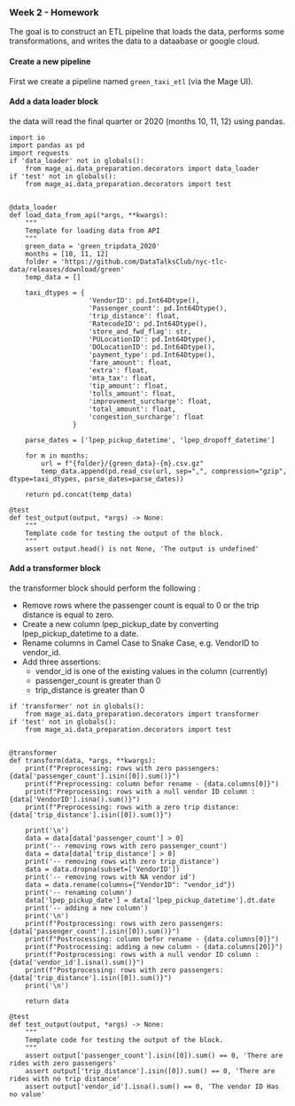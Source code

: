 ### Week 2 - Homework
The goal is to construct an ETL pipeline that loads the data, performs some transformations, and writes the data to a dataabase or google cloud.

#### Create a new pipeline
First we create a pipeline named ```green_taxi_etl``` (via the Mage UI).

#### Add a data loader block
the data will read the final quarter or 2020 (months 10, 11, 12) using pandas.

```
import io
import pandas as pd
import requests
if 'data_loader' not in globals():
    from mage_ai.data_preparation.decorators import data_loader
if 'test' not in globals():
    from mage_ai.data_preparation.decorators import test


@data_loader
def load_data_from_api(*args, **kwargs):
    """
    Template for loading data from API
    """
    green_data = 'green_tripdata_2020'
    months = [10, 11, 12]
    folder = 'https://github.com/DataTalksClub/nyc-tlc-data/releases/download/green'
    temp_data = []    
    
    taxi_dtypes = {
                    'VendorID': pd.Int64Dtype(),
                    'Passenger_count': pd.Int64Dtype(),
                    'trip_distance': float,
                    'RatecodeID': pd.Int64Dtype(),
                    'store_and_fwd_flag': str,
                    'PULocationID': pd.Int64Dtype(),
                    'DOLocationID': pd.Int64Dtype(),
                    'payment_type': pd.Int64Dtype(),
                    'fare_amount': float,
                    'extra': float,
                    'mta_tax': float,
                    'tip_amount': float,
                    'tolls_amount': float,
                    'improvement_surcharge': float,
                    'total_amount': float,
                    'congestion_surcharge': float
                }
    
    parse_dates = ['lpep_pickup_datetime', 'lpep_dropoff_datetime']

    for m in months:
        url = f"{folder}/{green_data}-{m}.csv.gz"
        temp_data.append(pd.read_csv(url, sep=",", compression="gzip", dtype=taxi_dtypes, parse_dates=parse_dates))
    
    return pd.concat(temp_data)

@test
def test_output(output, *args) -> None:
    """
    Template code for testing the output of the block.
    """
    assert output.head() is not None, 'The output is undefined'

```

#### Add a transformer block
the transformer block should perform the following : 
* Remove rows where the passenger count is equal to 0 or the trip distance is equal to zero.
* Create a new column lpep_pickup_date by converting lpep_pickup_datetime to a date.
* Rename columns in Camel Case to Snake Case, e.g. VendorID to vendor_id.
* Add three assertions:
    * vendor_id is one of the existing values in the column (currently)
    * passenger_count is greater than 0
    * trip_distance is greater than 0

```
if 'transformer' not in globals():
    from mage_ai.data_preparation.decorators import transformer
if 'test' not in globals():
    from mage_ai.data_preparation.decorators import test


@transformer
def transform(data, *args, **kwargs):
    print(f"Preprocessing: rows with zero passengers: {data['passenger_count'].isin([0]).sum()}")
    print(f"Preprocessing: column befor rename - {data.columns[0]}")
    print(f"Preprocessing: rows with a null vendor ID column : {data['VendorID'].isna().sum()}")
    print(f"Preprocessing: rows with a zero trip distance: {data['trip_distance'].isin([0]).sum()}")
    
    print('\n')
    data = data[data['passenger_count'] > 0]
    print('-- removing rows with zero passenger_count')
    data = data[data['trip_distance'] > 0]
    print('-- removing rows with zero trip_distance')
    data = data.dropna(subset=['VendorID'])
    print('-- removing rows with NA vendor id')
    data = data.rename(columns={"VendorID": "vendor_id"})
    print('-- renaming column')
    data['lpep_pickup_date'] = data['lpep_pickup_datetime'].dt.date
    print('-- adding a new column')
    print('\n')
    print(f"Postprocessing: rows with zero passengers: {data['passenger_count'].isin([0]).sum()}")
    print(f"Postrocessing: column befor rename - {data.columns[0]}")
    print(f"Postrocessing: adding a new column - {data.columns[20]}")
    print(f"Postprocessing: rows with a null vendor ID column : {data['vendor_id'].isna().sum()}")
    print(f"Postprocessing: rows with zero passengers: {data['trip_distance'].isin([0]).sum()}")
    print('\n')

    return data

@test
def test_output(output, *args) -> None:
    """
    Template code for testing the output of the block.
    """
    assert output['passenger_count'].isin([0]).sum() == 0, 'There are rides with zero passengers'
    assert output['trip_distance'].isin([0]).sum() == 0, 'There are rides with no trip distance'
    assert output['vendor_id'].isna().sum() == 0, 'The vendor ID Has no value'


```
